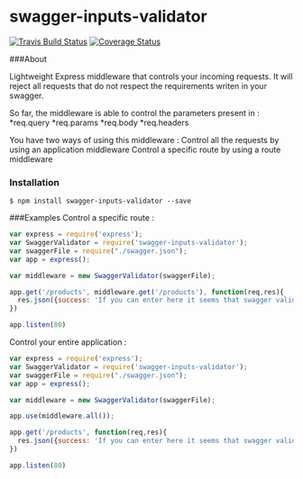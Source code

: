 # swagger-inputs-validator

[![Travis Build Status](https://travis-ci.org/michwii/swagger-inputs-validator.svg?branch=master)](https://travis-ci.org/michwii/swagger-inputs-validator.svg?branch=master)
 [![Coverage Status](https://img.shields.io/coveralls/GoogleCloudPlatform/gcloud-node.svg)](https://coveralls.io/r/GoogleCloudPlatform/gcloud-node?branch=master)

###About

Lightweight Express middleware that controls your incoming requests.
It will reject all requests that do not respect the requirements writen in your swagger.

So far, the middleware is able to control the parameters present in :
*req.query
*req.params
*req.body
*req.headers

You have two ways of using this middleware :
Control all the requests by using an application middleware
Control a specific route by using a route middleware

### Installation
```
$ npm install swagger-inputs-validator --save
```

###Examples
Control a specific route :
```JavaScript
var express = require('express');
var SwaggerValidator = require('swagger-inputs-validator');
var swaggerFile = require("./swagger.json");
var app = express();

var middleware = new SwaggerValidator(swaggerFile);

app.get('/products', middleware.get('/products'), function(req,res){
  res.json({success: 'If you can enter here it seems that swagger validator let you get in'});
})

app.listen(80)

```

Control your entire application : 
```JavaScript
var express = require('express');
var SwaggerValidator = require('swagger-inputs-validator');
var swaggerFile = require("./swagger.json");
var app = express();

var middleware = new SwaggerValidator(swaggerFile);

app.use(middleware.all());

app.get('/products', function(req,res){
  res.json({success: 'If you can enter here it seems that swagger validator let you get in'});
})

app.listen(80)

```
